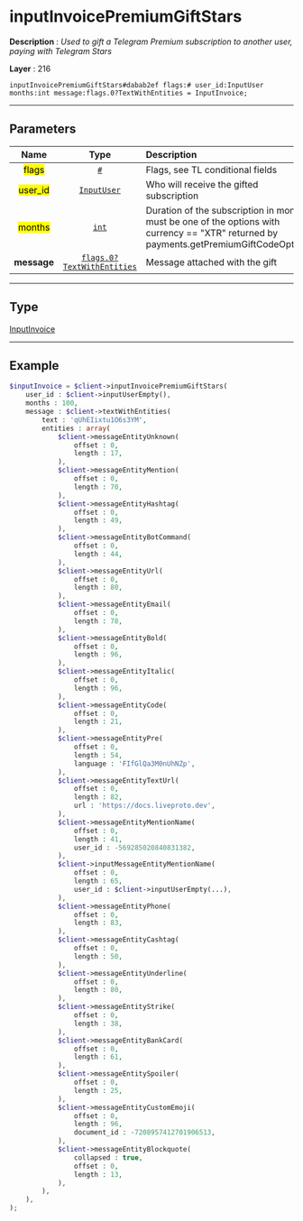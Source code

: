 # inputInvoicePremiumGiftStars

**Description** : *Used to gift a Telegram Premium subscription to another user, paying with Telegram Stars*

**Layer** : 216

```tl
inputInvoicePremiumGiftStars#dabab2ef flags:# user_id:InputUser months:int message:flags.0?TextWithEntities = InputInvoice;
```

---

## Parameters

| Name | Type | Description |
| :---: | :---: | :--- |
| <mark>flags</mark> | [`#`](type/#) | Flags, see TL conditional fields |
| <mark>user_id</mark> | [`InputUser`](type/InputUser) | Who will receive the gifted subscription |
| <mark>months</mark> | [`int`](type/int) | Duration of the subscription in months, must be one of the options with currency == "XTR" returned by payments.getPremiumGiftCodeOptions |
| **message** | [`flags.0?TextWithEntities`](type/TextWithEntities) | Message attached with the gift |

---

## Type

[InputInvoice](type/InputInvoice)

---

## Example

```php
$inputInvoice = $client->inputInvoicePremiumGiftStars(
	user_id : $client->inputUserEmpty(),
	months : 100,
	message : $client->textWithEntities(
		text : 'qUhEIixtu1O6s3YM',
		entities : array(
			$client->messageEntityUnknown(
				offset : 0,
				length : 17,
			),
			$client->messageEntityMention(
				offset : 0,
				length : 70,
			),
			$client->messageEntityHashtag(
				offset : 0,
				length : 49,
			),
			$client->messageEntityBotCommand(
				offset : 0,
				length : 44,
			),
			$client->messageEntityUrl(
				offset : 0,
				length : 80,
			),
			$client->messageEntityEmail(
				offset : 0,
				length : 78,
			),
			$client->messageEntityBold(
				offset : 0,
				length : 96,
			),
			$client->messageEntityItalic(
				offset : 0,
				length : 96,
			),
			$client->messageEntityCode(
				offset : 0,
				length : 21,
			),
			$client->messageEntityPre(
				offset : 0,
				length : 54,
				language : 'FIfGlQa3M0nUhNZp',
			),
			$client->messageEntityTextUrl(
				offset : 0,
				length : 82,
				url : 'https://docs.liveproto.dev',
			),
			$client->messageEntityMentionName(
				offset : 0,
				length : 41,
				user_id : -569285020840831382,
			),
			$client->inputMessageEntityMentionName(
				offset : 0,
				length : 65,
				user_id : $client->inputUserEmpty(...),
			),
			$client->messageEntityPhone(
				offset : 0,
				length : 83,
			),
			$client->messageEntityCashtag(
				offset : 0,
				length : 50,
			),
			$client->messageEntityUnderline(
				offset : 0,
				length : 80,
			),
			$client->messageEntityStrike(
				offset : 0,
				length : 38,
			),
			$client->messageEntityBankCard(
				offset : 0,
				length : 61,
			),
			$client->messageEntitySpoiler(
				offset : 0,
				length : 25,
			),
			$client->messageEntityCustomEmoji(
				offset : 0,
				length : 96,
				document_id : -7208957412701906513,
			),
			$client->messageEntityBlockquote(
				collapsed : true,
				offset : 0,
				length : 13,
			),
		),
	),
);
```